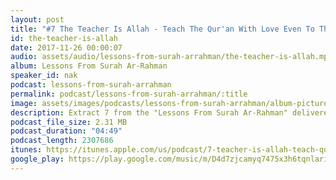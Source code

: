 ```yaml
---
layout: post
title: "#7 The Teacher Is Allah - Teach The Qur'an With Love Even To Those Who Hate"
id: the-teacher-is-allah
date: 2017-11-26 00:00:07
audio: assets/audio/lessons-from-surah-arrahman/the-teacher-is-allah.mp3
album: Lessons From Surah Ar-Rahman
speaker_id: nak
podcast: lessons-from-surah-arrahman
permalink: podcast/lessons-from-surah-arrahman/:title
image: assets/images/podcasts/lessons-from-surah-arrahman/album-picture-small.jpg
description: Extract 7 from the "Lessons From Surah Ar-Rahman" delivered at the Wilayah Mosque on the 5th Sep 2013 during his 2013 Malaysian Tour.
podcast_file_size: 2.31 MB
podcast_duration: "04:49"
podcast_length: 2307686
itunes: https://itunes.apple.com/us/podcast/7-teacher-is-allah-teach-quran-love-even-to-those-who/id1318099242?i=1000395349645&mt=2
google_play: https://play.google.com/music/m/D4d7zjcamyq7475x3h6tqnlarii?t=7_The_Teacher_Is_Allah_-_Teach_The_Quran_With_Love_Even_To_Those_Who_Hate-Lessons_From_Surah_Ar-Rahm
---
```

